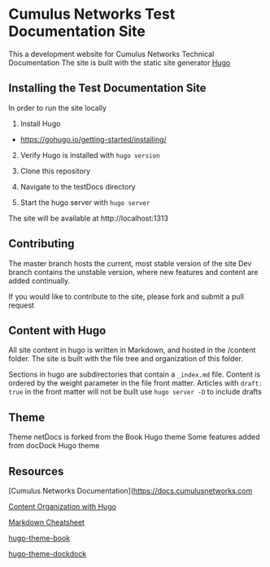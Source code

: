 # Cumulus Networks Test Documentation Site

This a development website for Cumulus Networks Technical Documentation
The site is built with the static site generator [Hugo](https://gohugo.io/documentation/)

## Installing the Test Documentation Site

In order to run the site locally

1. Install Hugo
  - https://gohugo.io/getting-started/installing/

2. Verify Hugo is installed with `hugo version`

3. Clone this repository

4. Navigate to the testDocs directory

5. Start the hugo server with `hugo server`

The site will be available at http://localhost:1313

## Contributing

The master branch hosts the current, most stable version of the site
Dev branch contains the unstable version, where new features and content are added continually.

If you would like to contribute to the site, please fork and submit a pull request

## Content with Hugo

All site content in hugo is written in Markdown, and hosted in the /content folder.
The site is built with the file tree and organization of this folder.

Sections in hugo are subdirectories that contain a `_index.md` file.
Content is ordered by the weight parameter in the file front matter.
Articles with `draft: true` in the front matter will not be built
use `hugo server -D` to include drafts

## Theme

Theme netDocs is forked from the Book Hugo theme
Some features added from docDock Hugo theme

## Resources
[Cumulus Networks Documentation](https://docs.cumulusnetworks.com

[Content Organization with Hugo](https://gohugo.io/content-management/organization/)

[Markdown Cheatsheet](https://github.com/adam-p/markdown-here/wiki/Markdown-Cheatsheet#lists)

[hugo-theme-book](https://github.com/alex-shpak/hugo-book)

[hugo-theme-dockdock](https://github.com/vjeantet/hugo-theme-docdock)
